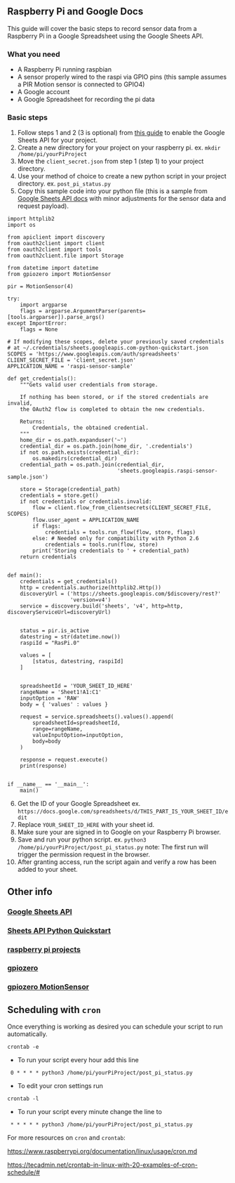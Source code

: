 ## Raspberry Pi and Google Docs

This guide will cover the basic steps to record sensor data from a Raspberry Pi in a Google Spreadsheet using the Google Sheets API.

### What you need
- A Raspberry Pi running raspbian
- A sensor properly wired to the raspi via GPIO pins (this sample assumes a PIR Motion sensor is connected to GPIO4)
- A Google account
- A Google Spreadsheet for recording the pi data


### Basic steps
1. Follow steps 1 and 2 (3 is optional) from [this guide](https://developers.google.com/sheets/api/quickstart/python) to enable the Google Sheets API for your project.
2. Create a new directory for your project on your raspberry pi.
ex. `mkdir /home/pi/yourPiProject`
3. Move the `client_secret.json` from step 1 (step 1) to your project directory.
4. Use your method of choice to create a new python script in your project directory. 
ex. `post_pi_status.py`
5. Copy this sample code into your python file (this is a sample from [Google Sheets API docs](https://developers.google.com/sheets/api/quickstart/python) with minor adjustments for the sensor data and request payload).

```
import httplib2
import os

from apiclient import discovery
from oauth2client import client
from oauth2client import tools
from oauth2client.file import Storage

from datetime import datetime
from gpiozero import MotionSensor

pir = MotionSensor(4)

try:
    import argparse
    flags = argparse.ArgumentParser(parents=[tools.argparser]).parse_args()
except ImportError:
    flags = None

# If modifying these scopes, delete your previously saved credentials
# at ~/.credentials/sheets.googleapis.com-python-quickstart.json
SCOPES = 'https://www.googleapis.com/auth/spreadsheets'
CLIENT_SECRET_FILE = 'client_secret.json'
APPLICATION_NAME = 'raspi-sensor-sample'

def get_credentials():
    """Gets valid user credentials from storage.

    If nothing has been stored, or if the stored credentials are invalid,
    the OAuth2 flow is completed to obtain the new credentials.

    Returns:
        Credentials, the obtained credential.
    """
    home_dir = os.path.expanduser('~')
    credential_dir = os.path.join(home_dir, '.credentials')
    if not os.path.exists(credential_dir):
        os.makedirs(credential_dir)
    credential_path = os.path.join(credential_dir,
                                   'sheets.googleapis.raspi-sensor-sample.json')

    store = Storage(credential_path)
    credentials = store.get()
    if not credentials or credentials.invalid:
        flow = client.flow_from_clientsecrets(CLIENT_SECRET_FILE, SCOPES)
        flow.user_agent = APPLICATION_NAME
        if flags:
            credentials = tools.run_flow(flow, store, flags)
        else: # Needed only for compatibility with Python 2.6
            credentials = tools.run(flow, store)
        print('Storing credentials to ' + credential_path)
    return credentials


def main():
    credentials = get_credentials()
    http = credentials.authorize(httplib2.Http())
    discoveryUrl = ('https://sheets.googleapis.com/$discovery/rest?'
                    'version=v4')
    service = discovery.build('sheets', 'v4', http=http, discoveryServiceUrl=discoveryUrl)


    status = pir.is_active
    datestring = str(datetime.now())
    raspiId = "RasPi.0"
    
    values = [
        [status, datestring, raspiId]
    ]
        
    
    spreadsheetId = 'YOUR_SHEET_ID_HERE'
    rangeName = 'Sheet1!A1:C1'
    inputOption = 'RAW'
    body = { 'values' : values }

    request = service.spreadsheets().values().append(
        spreadsheetId=spreadsheetId, 
        range=rangeName,
        valueInputOption=inputOption,
        body=body
    )
    
    response = request.execute()
    print(response)


if __name__ == '__main__':
    main()

```

6. Get the ID of your Google Spreadsheet 
ex. `https://docs.google.com/spreadsheets/d/THIS_PART_IS_YOUR_SHEET_ID/edit`
7. Replace `YOUR_SHEET_ID_HERE` with your sheet id.
8. Make sure your are signed in to Google on your Raspberry Pi browser.
9. Save and run your python script.
ex. `python3 /home/pi/yourPiProject/post_pi_status.py`
note: The first run will trigger the permission request in the browser. 
10. After granting access, run the script again and verify a row has been added to your sheet. 


## Other info

### [Google Sheets API](https://developers.google.com/sheets/api/)

### [Sheets API Python Quickstart](https://developers.google.com/sheets/api/quickstart/python)

### [raspberry pi projects](https://projects.raspberrypi.org)

### [gpiozero](https://gpiozero.readthedocs.io/en/stable/)

### [gpiozero MotionSensor](https://gpiozero.readthedocs.io/en/stable/api_input.html#motion-sensor-d-sun-pir)


## Scheduling with `cron`
Once everything is working as desired you can schedule your script to run automatically.

`crontab -e`

- To run your script every hour add this line

` 0 * * * * python3 /home/pi/yourPiProject/post_pi_status.py`

- To edit your cron settings run 

`crontab -l`
- To run your script every minute change the line to

` * * * * * python3 /home/pi/yourPiProject/post_pi_status.py`

For more resources on `cron` and `crontab`:

https://www.raspberrypi.org/documentation/linux/usage/cron.md

https://tecadmin.net/crontab-in-linux-with-20-examples-of-cron-schedule/#
